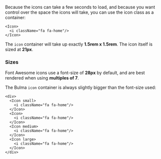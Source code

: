 Because the icons can take a few seconds to load, and because you want control over the space the icons will take, you can use the icon class as a container:

```example
<Icon>
  <i className="fa fa-home"/>
</Icon>
```

The `icon` container will take up exactly **1.5rem x 1.5rem**. The icon itself is sized at **21px**.

### Sizes

Font Awesome icons use a font-size of **28px** by default, and are best rendered when using **multiples of 7**.

The Bulma `icon` container is always slightly bigger than the font-size used:

```example
<div>
  <Icon small>
    <i className="fa fa-home"/>
  </Icon>
  <Icon>
    <i className="fa fa-home"/>
  </Icon>
  <Icon medium>
    <i className="fa fa-home"/>
  </Icon>
  <Icon large>
    <i className="fa fa-home"/>
  </Icon>
</div>
```

